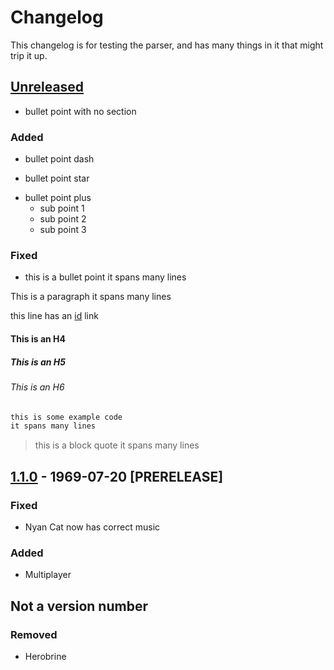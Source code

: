 # Changelog

This changelog is for testing the parser, and has many things in it that might trip it up.

## [Unreleased]

- bullet point with no section

### Added

- bullet point dash
* bullet point star
+ bullet point plus
  - sub point 1
  - sub point 2
  - sub point 3

### Fixed ##

- this is a bullet point
  it spans many lines

This is
a paragraph
it spans many lines

this line has an [id] link

#### This is an H4

##### This is an H5

###### This is an H6

```markdown
this is some example code
it spans many lines
```

> this is a block quote
it spans many lines

[1.1.0] - 1969-07-20 [PRERELEASE]
---

### Fixed

- Nyan Cat now has correct music

### Added

- Multiplayer

## Not a version number

### Removed

- Herobrine

[unreleased]: http://beesbeesbees.com

[1.1.0]: http://endless.horse

[id]: http://www.koalastothemax.com